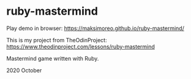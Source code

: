 # ruby-mastermind

Play demo in browser: https://maksimoreo.github.io/ruby-mastermind/

This is my project from TheOdinProject: https://www.theodinproject.com/lessons/ruby-mastermind

Mastermind game written with Ruby.

2020 October
